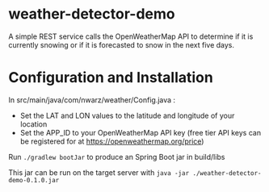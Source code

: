 # weather-detector-demo
A simple REST service calls the OpenWeatherMap API to determine if it is currently snowing or if it is forecasted to snow in the next five days.

# Configuration and Installation
In src/main/java/com/nwarz/weather/Config.java :
* Set the LAT and LON values to the latitude and longitude of your location
* Set the APP_ID to your OpenWeatherMap API key (free tier API keys can be registered for at https://openweathermap.org/price)

Run ```./gradlew bootJar``` to produce an Spring Boot jar in build/libs

This jar can be run on the target server with ```java -jar ./weather-detector-demo-0.1.0.jar```
